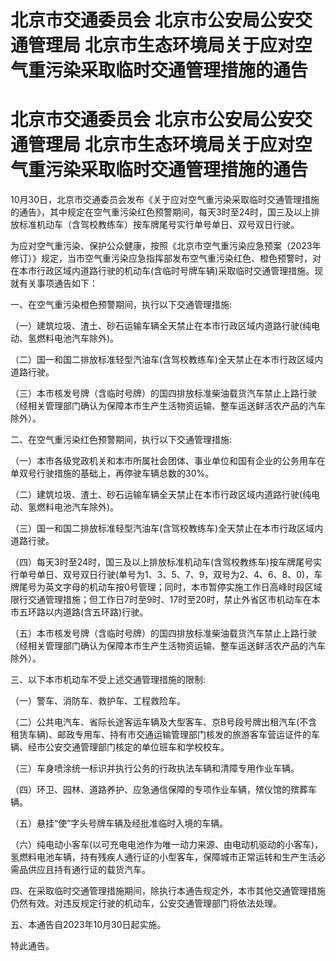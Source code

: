 # 北京市交通委员会 北京市公安局公安交通管理局 北京市生态环境局关于应对空气重污染采取临时交通管理措施的通告

# 北京市交通委员会 北京市公安局公安交通管理局 北京市生态环境局关于应对空气重污染采取临时交通管理措施的通告

10月30日，北京市交通委员会发布《关于应对空气重污染采取临时交通管理措施的通告》，其中规定在空气重污染红色预警期间，每天3时至24时，国三及以上排放标准机动车（含驾校教练车）按车牌尾号实行单号单日、双号双日行驶。

为应对空气重污染、保护公众健康，按照《北京市空气重污染应急预案（2023年修订）》规定，当市空气重污染应急指挥部发布空气重污染红色、橙色预警时，对在本市行政区域内道路行驶的机动车(含临时号牌车辆)采取临时交通管理措施。现就有关事项通告如下：

一、在空气重污染橙色预警期间，执行以下交通管理措施:

（一）建筑垃圾、渣土、砂石运输车辆全天禁止在本市行政区域内道路行驶(纯电动、氢燃料电池汽车除外)。

（二）国一和国二排放标准轻型汽油车(含驾校教练车)全天禁止在本市行政区域内道路行驶。

（三）本市核发号牌（含临时号牌）的国四排放标准柴油载货汽车禁止上路行驶（经相关管理部门确认为保障本市生产生活物资运输、整车运送鲜活农产品的汽车除外）。

二、在空气重污染红色预警期间，执行以下交通管理措施:

（一）本市各级党政机关和本市所属社会团体、事业单位和国有企业的公务用车在单双号行驶措施的基础上，再停驶车辆总数的30%。

（二）建筑垃圾、渣土、砂石运输车辆全天禁止在本市行政区域内道路行驶(纯电动、氢燃料电池汽车除外)。

（三）国一和国二排放标准轻型汽油车(含驾校教练车)全天禁止在本市行政区域内道路行驶。

（四）每天3时至24时，国三及以上排放标准机动车(含驾校教练车)按车牌尾号实行单号单日、双号双日行驶(单号为1、3、5、7、9，双号为2、4、6、8、0)，车牌尾号为英文字母的机动车按0号管理；同时，本市暂停实施工作日高峰时段区域限行交通管理措施；但工作日7时至9时、17时至20时，禁止外省区市机动车在本市五环路以内道路(含五环路)行驶。

（五）本市核发号牌（含临时号牌）的国四排放标准柴油载货汽车禁止上路行驶（经相关管理部门确认为保障本市生产生活物资运输、整车运送鲜活农产品的汽车除外）。

三、以下本市机动车不受上述交通管理措施的限制:

（一）警车、消防车、救护车、工程救险车。

（二）公共电汽车、省际长途客运车辆及大型客车、京B号段号牌出租汽车(不含租赁车辆)、邮政专用车、持有市交通运输管理部门核发的旅游客车营运证件的车辆、经市公安交通管理部门核定的单位班车和学校校车。

（三）车身喷涂统一标识并执行公务的行政执法车辆和清障专用作业车辆。

（四）环卫、园林、道路养护、应急通信保障的专项作业车辆，殡仪馆的殡葬车辆。

（五）悬挂“使”字头号牌车辆及经批准临时入境的车辆。

（六）纯电动小客车(以可充电电池作为唯一动力来源、由电动机驱动的小客车)，氢燃料电池车辆，持有残疾人通行证的小型客车，保障城市正常运转和生产生活必需品供应且持有通行证的载货汽车。

四、在采取临时交通管理措施期间，除执行本通告规定外，本市其他交通管理措施仍然有效。对违反规定行驶的机动车，公安交通管理部门将依法处理。

五、本通告自2023年10月30日起实施。

特此通告。

